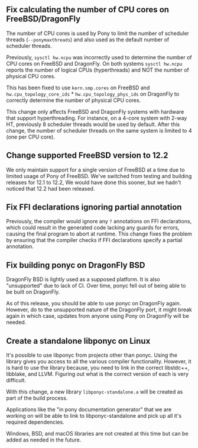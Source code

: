## Fix calculating the number of CPU cores on FreeBSD/DragonFly

The number of CPU cores is used by Pony to limit the number of scheduler
threads (`--ponymaxthreads`) and also used as the default number of scheduler
threads.

Previously, `sysctl hw.ncpu` was incorrectly used to determine the number of
CPU cores on FreeBSD and DragonFly. On both systems `sysctl hw.ncpu` reports
the number of logical CPUs (hyperthreads) and NOT the number of physical CPU
cores.

This has been fixed to use `kern.smp.cores` on FreeBSD and
`hw.cpu_topology_core_ids` * `hw.cpu_topology_phys_ids` on DragonFly to
correctly determine the number of physical CPU cores.

This change only affects FreeBSD and DragonFly systems with hardware that
support hyperthreading. For instance, on a 4-core system with 2-way HT,
previously 8 scheduler threads would be used by default. After this change, the
number of scheduler threads on the same system is limited to 4 (one per CPU
core).

## Change supported FreeBSD version to 12.2

We only maintain support for a single version of FreeBSD at a time due to limited usage of Pony of FreeBSD. We've switched from testing and building releases for 12.1 to 12.2, We would have done this sooner, but we hadn't noticed that 12.2 had been released.

## Fix FFI declarations ignoring partial annotation

Previously, the compiler would ignore any `?` annotations on FFI declarations, which could result in the generated code lacking any guards for errors, causing the final program to abort at runtime. This change fixes the problem by ensuring that the compiler checks if FFI declarations specify a partial annotation.

## Fix building ponyc on DragonFly BSD

DragonFly BSD is lightly used as a supposed platform. It is also "unsupported" due to lack of CI. Over time, ponyc fell out of being able to be built on DragonFly. 

As of this release, you should be able to use ponyc on DragonFly again. However, do to the unsupported nature of the DragonFly port, it might break again in which case, updates from anyone using Pony on DragonFly will be needed.

## Create a standalone libponyc on Linux

It's possible to use libponyc from projects other than ponyc. Using the
library gives you access to all the various compiler functionality. However,
it is hard to use the library because, you need to link in the correct libstdc++,
libblake, and LLVM. Figuring out what is the correct version of each is very
difficult.

With this change, a new library `libponyc-standalone.a` will be created as
part of the build process.

Applications like the "in pony documentation generator" that we are working on will
be able to link to libponyc-standalone and pick up all it's required dependencies.

Windows, BSD, and macOS libraries are not created at this time but can be added
as needed in the future.

